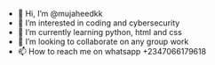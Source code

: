 - 👋 Hi, I’m @mujaheedkk
- 👀 I’m interested in  coding and cybersecurity
- 🌱 I’m currently learning python, html and css
- 💞️ I’m looking to collaborate on any group work
- 📫 How to reach me on whatsapp +2347066179618

<!---
mujaheedkk/mujaheedkk is a ✨ special ✨ repository because its `README.md` (this file) appears on your GitHub profile.
You can click the Preview link to take a look at your changes.
--->
